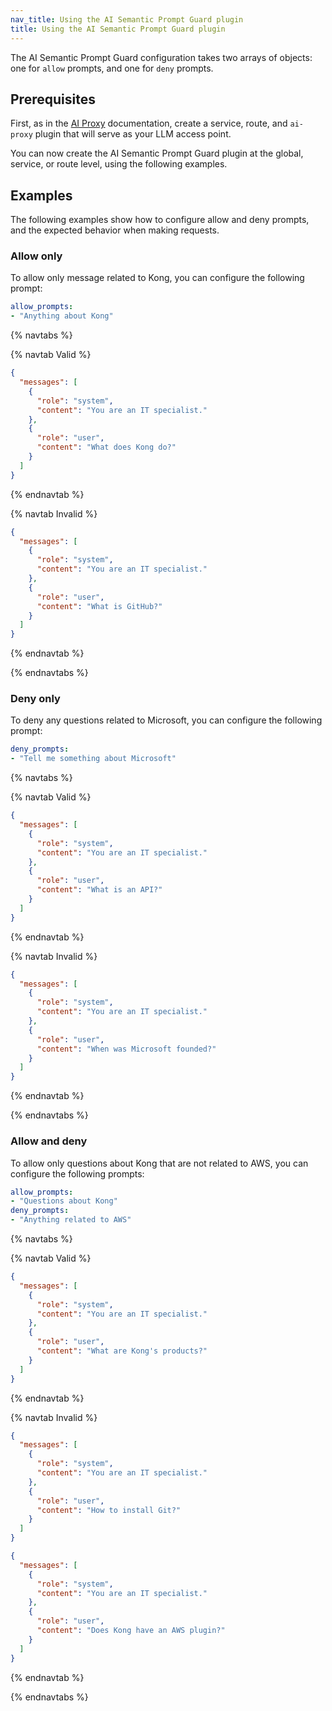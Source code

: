 ```yaml
---
nav_title: Using the AI Semantic Prompt Guard plugin
title: Using the AI Semantic Prompt Guard plugin
---
```


The AI Semantic Prompt Guard configuration takes two arrays of objects: one for `allow` prompts, and
one for `deny` prompts.

## Prerequisites

First, as in the [AI Proxy](/hub/kong-inc/ai-proxy/) documentation, create a service, route, and `ai-proxy` plugin
that will serve as your LLM access point.

You can now create the AI Semantic Prompt Guard plugin at the global, service, or route level, using the following examples.

## Examples

The following examples show how to configure allow and deny prompts, and the expected behavior when making requests.

### Allow only

To allow only message related to Kong, you can configure the following prompt:

```yaml
allow_prompts:
- "Anything about Kong"
```

{% navtabs %}

{% navtab Valid %}
```json
{
  "messages": [
    {
      "role": "system",
      "content": "You are an IT specialist."
    },
    {
      "role": "user",
      "content": "What does Kong do?"
    }
  ]
}
```
{% endnavtab %}

{% navtab Invalid %}
```json
{
  "messages": [
    {
      "role": "system",
      "content": "You are an IT specialist."
    },
    {
      "role": "user",
      "content": "What is GitHub?"
    }
  ]
}
```
{% endnavtab %}

{% endnavtabs %}

### Deny only

To deny any questions related to Microsoft, you can configure the following prompt:

```yaml
deny_prompts:
- "Tell me something about Microsoft"
```

{% navtabs %}

{% navtab Valid %}
```json
{
  "messages": [
    {
      "role": "system",
      "content": "You are an IT specialist."
    },
    {
      "role": "user",
      "content": "What is an API?"
    }
  ]
}
```
{% endnavtab %}

{% navtab Invalid %}
```json
{
  "messages": [
    {
      "role": "system",
      "content": "You are an IT specialist."
    },
    {
      "role": "user",
      "content": "When was Microsoft founded?"
    }
  ]
}
```
{% endnavtab %}

{% endnavtabs %}

### Allow and deny

To allow only questions about Kong that are not related to AWS, you can configure the following prompts:

```yaml
allow_prompts:
- "Questions about Kong"
deny_prompts:
- "Anything related to AWS"
```

{% navtabs %}

{% navtab Valid %}
```json
{
  "messages": [
    {
      "role": "system",
      "content": "You are an IT specialist."
    },
    {
      "role": "user",
      "content": "What are Kong's products?"
    }
  ]
}
```
{% endnavtab %}

{% navtab Invalid %}
```json
{
  "messages": [
    {
      "role": "system",
      "content": "You are an IT specialist."
    },
    {
      "role": "user",
      "content": "How to install Git?"
    }
  ]
}
```

```json
{
  "messages": [
    {
      "role": "system",
      "content": "You are an IT specialist."
    },
    {
      "role": "user",
      "content": "Does Kong have an AWS plugin?"
    }
  ]
}
```
{% endnavtab %}

{% endnavtabs %}